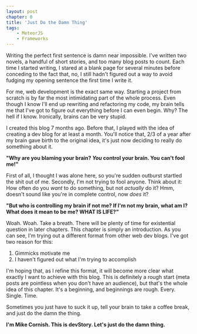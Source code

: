 ```yaml
---
layout: post
chapter: 0
title: 'Just Do the Damn Thing'
tags:
    - MeteorJS
    - Frameworks
---
```


Writing the perfect first sentence is damn near impossible. I've written two novels, a handful of short stories, and too many blog posts to count. Each time I started writing, I stared at a blank page for several minutes before conceding to the fact that, no, I still hadn't figured out a way to avoid fudging my opening sentence the first time I write it.

For me, web development is the exact same way. Starting a project from scratch is by far the most intimidating part of the whole process. Even though I know I'll end up rewriting and refactoring my code, my brain tells me that I've got to figure out everything before I can even begin. Why? The hell if I know. Ironically, brains can be very stupid.

I created this blog 7 months ago. Before that, I played with the idea of creating a dev blog for at least a month. You'll notice that, 2/3 of a year after my brain gave birth to the original idea, it's just now deciding to really do something about it.

**"Why are you blaming your brain? *You* control your brain. You can't fool me!"**

First of all, I thought I was alone here, so you're sudden outburst startled the shit out of me. Secondly, I'm not trying to fool anyone. Think about it: How often do you *want* to do something, but not *actually* do it? Hmm, doesn't sound like you're in complete control, now *does* it?

**"But who is controlling my brain if not me? If I'm not my brain, what am I? What does it mean to be me? WHAT IS LIFE?"**

Woah. Woah. Take a breath. There will be plenty of time for existential question in later chapters. This chapter is simply an introduction. As you can see, I'm trying out a different format from other web dev blogs. I've got two reason for this:

1. Gimmicks motivate me
2. I haven't figured out what I'm trying to accomplish

I'm hoping that, as I refine this format, it will become more clear what exactly I want to achieve with this blog. This is definitely a rough start (meta posts are pointless when you don't have an audience), but that's the whole idea of this chapter. It's a beginning, and beginnings are rough. Every. Single. Time.

Sometimes you just have to suck it up, tell your brain to take a coffee break, and just do the damn the thing.

**I'm Mike Cornish. This is devStory. Let's just do the damn thing.**
